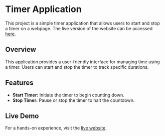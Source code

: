 <!DOCTYPE html>
<html lang="en">

<head>
    <meta charset="UTF-8">
    <meta name="viewport" content="width=device-width, initial-scale=1.0">
   
</head>

<body>
    <h1>Timer Application</h1>
    <p>This project is a simple timer application that allows users to start and stop a timer on a webpage. The live version of the website can be accessed <a href="https://waqtwaqtkibaathai.netlify.app/">here</a>.</p>
    <h2>Overview</h2>
    <p>This application provides a user-friendly interface for managing time using a timer. Users can start and stop the timer to track specific durations.</p>
    <h2>Features</h2>
    <ul>
        <li><strong>Start Timer:</strong> Initiate the timer to begin counting down.</li>
        <li><strong>Stop Timer:</strong> Pause or stop the timer to halt the countdown.</li>
    </ul>
    <h2>Live Demo</h2>
    <p>For a hands-on experience, visit the <a href="https://waqtwaqtkibaathai.netlify.app/">live website</a>.</p>

</body>

</html>
